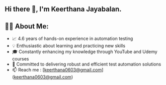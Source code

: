 ## Hi there 👋, I'm Keerthana Jayabalan.
## 👨‍💻 About Me:
* 📈 4.6 years of hands-on experience in automation testing
* 💡 Enthusiastic about learning and practicing new skills
* 🎓 Constantly enhancing my knowledge through YouTube and Udemy courses
* 🚀 Committed to delivering robust and efficient test automation solutions
* 📫 Reach me : [keerthana0603@gmail.com] (keerthana0603@gmail.com)

